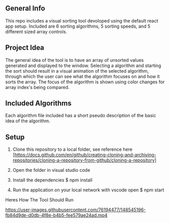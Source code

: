 ## General Info

This repo includes a visual sorting tool devoloped using the default react app setup. Included are 6 sorting algorithms, 5 sorting speeds, and 5
different sized array controls.

## Project Idea

The general idea of the tool is to have an array of unsorted values generated and displayed to the window. Selecting a algorithm and starting the sort should result in a visual animation of the selected algorithm, through which the user can see what the algorithm focuses on and how it sorts the array. The focus of the algorithm is shown using color changes for array index's being compared.

## Included Algorithms

Each algorithm file included has a short pseudo description of the basic idea of the algorithm.

## Setup

1. Clone this repository to a local folder, see reference here [https://docs.github.com/en/github/creating-cloning-and-archiving-repositories/cloning-a-repository-from-github/cloning-a-repository]

2. Open the folder in visual studio code

3. Install the dependencies
   $ npm install

4. Run the application on your local network with vscode open
   $ npm start

Heres How The Tool Should Run

https://user-images.githubusercontent.com/76194477/148545196-fb84d9de-d0db-4f8e-b4b5-fee579ae24ad.mp4

